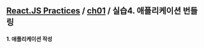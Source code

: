 ## [React.JS Practices](https://github.com/kickscar-javascript/react-practices) / [ch01](https://github.com/kickscar-javascript/react-practices/tree/master/ch01) / 실습4. 애플리케이션 번들링

#### 1. 애플리케이션 작성

